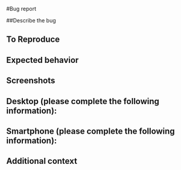 #Bug report

##Describe the bug
<!--- A clear and concise description of what the bug is. -->

## To Reproduce
<!---
Steps to reproduce the behavior:

1. Go to '...'
2. Click on '....'
3. Scroll down to '....'
4. See error
-->

## Expected behavior
<!--- concise description of what you expected to happen. -->

## Screenshots
<!--- If applicable, add screenshots to help explain your problem. -->

## Desktop (please complete the following information):
<!---
- OS: [e.g. iOS]
- Browser [e.g. chrome, safari]
- Version [e.g. 22]
-->

## Smartphone (please complete the following information):
<!---
- Device: [e.g. iPhone6]
- OS: [e.g. iOS8.1]
- Browser [e.g. stock browser, safari]
- Version [e.g. 22]
-->

## Additional context
<!--- Add any other context about the problem here. -->
